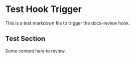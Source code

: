 # Test Hook Trigger

This is a test markdown file to trigger the docs-review hook.

## Test Section

Some content here to review.